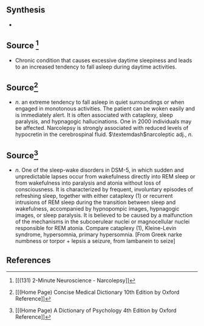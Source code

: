## Synthesis
- 
## Source [^1]
- Chronic condition that causes excessive daytime sleepiness and leads to an increased tendency to fall asleep during daytime activities. 
## Source[^2]
- $n$. an extreme tendency to fall asleep in quiet surroundings or when engaged in monotonous activities. The patient can be woken easily and is immediately alert. It is often associated with cataplexy, sleep paralysis, and hypnagogic hallucinations. One in 2000 individuals may be affected. Narcolepsy is strongly associated with reduced levels of hypocretin in the cerebrospinal fluid. $\textemdash$narcoleptic adj., $n$.
## Source[^3]
- $n$. One of the sleep-wake disorders in DSM-5, in which sudden and unpredictable lapses occur from wakefulness directly into REM sleep or from wakefulness into paralysis and atonia without loss of consciousness. It is characterized by frequent, involuntary episodes of refreshing sleep, together with either cataplexy (1) or recurrent intrusions of REM sleep during the transition between sleep and wakefulness, accompanied by hypnopompic images, hypnagogic images, or sleep paralysis. It is believed to be caused by a malfunction of the mechanisms in the subcoerulear nuclei or magnocellular nuclei responsible for REM atonia. Compare cataplexy (1), Kleine-Levin syndrome, hypersomnia, primary hypersomnia. \[From Greek narke numbness or torpor + lepsis a seizure, from lambanein to seize]
## References

[^1]: [[(131) 2-Minute Neuroscience - Narcolepsy]]
[^2]: [[(Home Page) Concise Medical Dictionary 10th Edition by Oxford Reference]]
[^3]: [[(Home Page) A Dictionary of Psychology 4th Edition by Oxford Reference]]